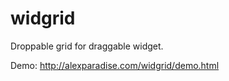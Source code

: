 widgrid
=======

Droppable grid for draggable widget.

Demo: http://alexparadise.com/widgrid/demo.html
